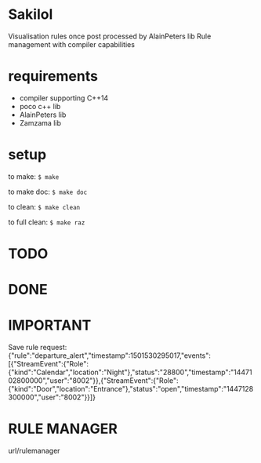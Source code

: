 Sakilol
======

Visualisation rules once post processed by AlainPeters lib
Rule management with compiler capabilities

requirements
============

* compiler supporting C++14
* poco c++ lib
* AlainPeters lib
* Zamzama lib

setup
=====

to make:
 ```$ make```

to make doc:
 ```$ make doc```

to clean:
 ```$ make clean```

to full clean:
 ```$ make raz```

	
TODO
====


DONE
====


IMPORTANT
=========
Save rule request:
{"rule":"departure_alert","timestamp":1501530295017,"events":[{"StreamEvent":{"Role":{"kind":"Calendar","location":"Night"},"status":"28800","timestamp":"1447102800000","user":"8002"}},{"StreamEvent":{"Role":{"kind":"Door","location":"Entrance"},"status":"open","timestamp":"1447128300000","user":"8002"}}]}

RULE MANAGER
============

url/rulemanager